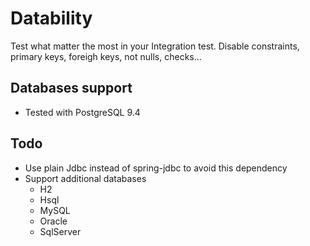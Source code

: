 # Datability

Test what matter the most in your Integration test.
Disable constraints, primary keys, foreigh keys, not nulls, checks...

## Databases support

* Tested with PostgreSQL 9.4

## Todo

* Use plain Jdbc instead of spring-jdbc to avoid this dependency
* Support additional databases
  * H2
  * Hsql
  * MySQL
  * Oracle
  * SqlServer
